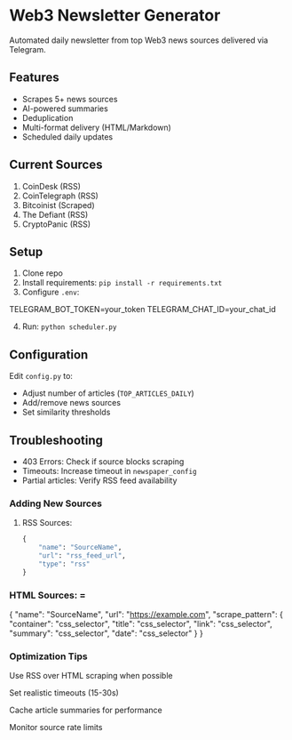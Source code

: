 # Web3 Newsletter Generator

Automated daily newsletter from top Web3 news sources delivered via Telegram.

## Features
- Scrapes 5+ news sources
- AI-powered summaries
- Deduplication
- Multi-format delivery (HTML/Markdown)
- Scheduled daily updates

## Current Sources
1. CoinDesk (RSS)
2. CoinTelegraph (RSS) 
3. Bitcoinist (Scraped)
4. The Defiant (RSS)
5. CryptoPanic (RSS)

## Setup
1. Clone repo
2. Install requirements: `pip install -r requirements.txt`
3. Configure `.env`:

TELEGRAM_BOT_TOKEN=your_token
TELEGRAM_CHAT_ID=your_chat_id

4. Run: `python scheduler.py`

## Configuration
Edit `config.py` to:
- Adjust number of articles (`TOP_ARTICLES_DAILY`)
- Add/remove news sources
- Set similarity thresholds

## Troubleshooting
- 403 Errors: Check if source blocks scraping
- Timeouts: Increase timeout in `newspaper_config`
- Partial articles: Verify RSS feed availability


### Adding New Sources
1. RSS Sources:
   ```python
   {
       "name": "SourceName",
       "url": "rss_feed_url",
       "type": "rss"
   }
### HTML Sources: = 
{
    "name": "SourceName",
    "url": "https://example.com",
    "scrape_pattern": {
        "container": "css_selector",
        "title": "css_selector",
        "link": "css_selector",
        "summary": "css_selector",
        "date": "css_selector"
    }
}


### Optimization Tips
Use RSS over HTML scraping when possible

Set realistic timeouts (15-30s)

Cache article summaries for performance

Monitor source rate limits